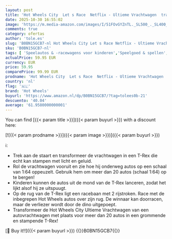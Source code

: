 ```yaml
---
layout: post
title: 'Hot Wheels City  Let s Race  Netflix - Ultieme Vrachtwagen  transformeert in stampende T-Rex met racebaan  licht en geluid  opbergkist voor speelgoed voor meer dan 20 auto s  schaal 1:64   HNG50'
date: 2025-10-30 16:55:02
image: 'https://m.media-amazon.com/images/I/51FOvGYZnTL._SL500_._SL400_.jpg'
comments: true
category: ofertas
author: 'tole.es'
slug: 'B0BN15GCB7-nl Hot Wheels City Let s Race Netflix - Ultieme Vrachtwagen...'
sku: 'B0BN15GCB7-nl'
tags: [ 'Speelautos & -racewagens voor kinderen','Speelgoed & spellen','Speelgoedvoertuigen','hot wheels','🇳🇱', ]
actualPrice: 59.95 EUR
currency: EUR
price: 59.95
comparePrice: 99.99 EUR
prodname: 'Hot Wheels City  Let s Race  Netflix - Ultieme Vrachtwagen  transformeert in stampende T-Rex met racebaan  licht en geluid  opbergkist voor speelgoed voor meer dan 20 auto s  schaal 1:64   HNG50'
country: 'nl'
flag: '🇳🇱'
brand: 'Hot Wheels'
buyurl: 'https://www.amazon.nl/dp/B0BN15GCB7/?tag=tolees0b-21'
descuento: '40.04'
average: '61.9580000000001'
---
```


You can find [{{< param title >}}]({{< param buyurl >}}) with a discount here:

[![{{< param prodname >}}]({{< param image >}})]({{< param buyurl >}})

ℹ️:

- Trek aan de staart en transformeer de vrachtwagen in een T-Rex die echt kan stampen met licht en geluid.
- Rol de vrachtwagen vooruit en zie hoe hij onderweg autos op een schaal van 1:64 oppeuzelt. Gebruik hem om meer dan 20 autos (schaal 1:64) op te bergen!
- Kinderen kunnen de autos uit de mond van de T-Rex lanceren, zodat het lijkt alsof hij ze uitspuugt.
- Op de rug van de T-Rex ligt een racebaan met 2 rijstroken. Race met de inbegrepen Hot Wheels autos over zijn rug. De winnaar kan doorracen, maar de verliezer wordt door de dino uitgepoept.
- Transformeer de Hot Wheels City Ultieme Vrachtwagen van een autovrachtwagen met plaats voor meer dan 20 autos in een grommende en stampende T-Rex!

[🛒 Buy it!!]({{< param buyurl >}})
{{<world>}}B0BN15GCB7{{</world>}}
